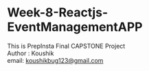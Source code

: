 # Week-8-Reactjs-EventManagementAPP

This is PrepInsta Final CAPSTONE Project
<br>
Author : Koushik
<br>
email: koushikbug123@gmail.com
